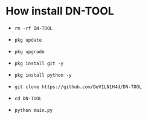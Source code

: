 # How install DN-TOOL

* `rm -rf DN-TOOL`

* `pkg update`

* `pkg upgrade`

* `pkg install git -y`

* `pkg install python -y`

* `git clone https://github.com/DeV1LN1H4d/DN-TOOL`

* `cd DN-TOOL`

* `python main.py`
